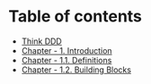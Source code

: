 # Table of contents

* [Think DDD](README.md)
* [Chapter - 1. Introduction](chapter-1.-introduction.md)
* [Chapter - 1.1. Definitions](chapter-1.1.-definitions.md)
* [Chapter - 1.2. Building Blocks](chapter-1.2.-building-blocks.md)

